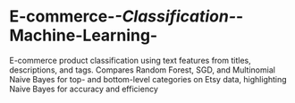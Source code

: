 # E-commerce-_-Classification-_-Machine-Learning-
E-commerce product classification using text features from titles, descriptions, and tags. Compares Random Forest, SGD, and Multinomial Naive Bayes for top- and bottom-level categories on Etsy data, highlighting Naive Bayes for accuracy and efficiency
